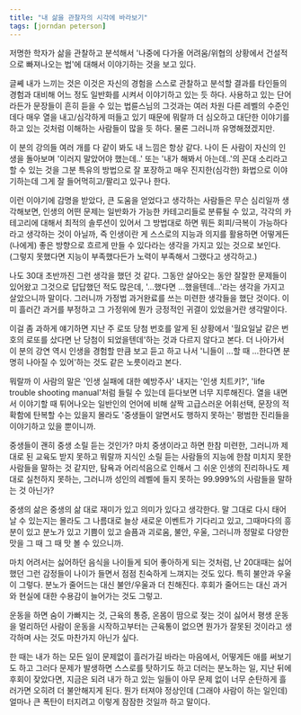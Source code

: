 ```yaml
---
title: "내 삶을 관찰자의 시각에 바라보기"
tags: [jorndan peterson]
---
```


저명한 학자가 삶을 관찰하고 분석해서 '나중에 다가올 어려움/위협의 상황에서 건설적으로 빠져나오는 법'에 대해서 이야기하는 것을 보고 있다.

글쎼 내가 느끼는 것은 이것은 자신의 경험을 스스로 관찰하고 분석할 결과를 타인들의 경험과 대비해 어느 정도 일반화를 시켜서 이야기하고 있는 듯 하다. 사용하고 있는 단어라든가 문장들이 흔히 듣을 수 있는 법륜스님의 그것과는 여러 차원 다른 레벨의 수준인데다 매우 열을 내고/심각하게 떠들고 있기 때문에 뭐랄까 더 심오하고 대단한 이야기를 하고 있는 것처럼 이해하는 사람들이 많을 듯 하다. 물론 그러니까 유명해졌겠지만.

이 분의 강의들 여러 개를 다 같이 봐도 내 느낌은 항상 같다. 나이 든 사람이 자신의 인생을 돌아보며 '이러지 말았어야 했는데..' 또는 '내가 해봐서 아는데..'의 꼰대 소리라고 할 수 있는 것을 그분 특유의 방법으로 잘 포장하고 매우 진지한(심각한) 화법으로 이야기하는데 그게 잘 들어먹히고/팔리고 있구나 한다. 

이런 이야기에 감명을 받았다, 큰 도움을 얻었다고 생각하는 사람들은 무슨 심리일까 생각해보면, 인생의 어떤 문제는 일반화가 가능한 카테고리들로 분류될 수 있고, 각각의 카테고리에 대해서 최적의 솔루션이 있어서 그 방법대로 하면 뭐든 회피/극복이 가능하다라고 생각하는 것이 아닐까, 즉 인생이란 게 스스로의 지능과 의지를 활용하면 어떻게든 (나에게) 좋은 방향으로 흐르게 만들 수 있다라는 생각을 가지고 있는 것으로 보인다. (그렇지 못했다면 지능이 부족했다든가 노력이 부족해서 그랬다고 생각하고.)

나도 30대 초반까진 그런 생각을 했던 것 같다. 그동안 살아오는 동안 잘잘한 문제들이 있어왔고 그것으로 답답했던 적도 많은데, '...했다면 ...했을텐데...'라는 생각을 가지고 살았으니까 말이다. 그러니까 가정법 과거완료를 쓰는 미련한 생각들을 했단 것이다. 이미 흘러간 과거를 부정하고 그 가정위에 뭔가 긍정적인 귀결이 있었을거란 생각말이다.

이걸 좀 과하게 얘기하면 지난 주 로또 당첨 번호를 알게 된 상황에서 '월요일날 같은 번호의 로또를 샀다면 난 당첨이 되었을텐데'하는 것과 다르지 않다고 본다. 더 나아가서 이 분의 강연 역시 인생을 경험할 만큼 보고 듣고 하고 나서 '니들이 ...할 때 ...한다면 분명히 나아질 수 있어'하는 것도 같은 노릇이라고 본다. 

뭐랄까 이 사람의 말은 '인생 실패에 대한 예방주사' 내지는 '인생 치트키?', 'life trouble shooting manual'처럼 들릴 수 있는데 듣다보면 너무 지루해진다. 열을 내면서 이야기할 때 튀어나오는 일반인의 언어에 비해 살짝 고급스러운 어휘선택, 문장의 적확함에 탄복할 수는 있을지 몰라도 '중생들이 알면서도 행하지 못하는' 평범한 진리들을 이야기하고 있을 뿐이니까.

중생들이 괜히 중생 소릴 듣는 것인가? 마치 중생이라고 하면 한참 미련한, 그러니까 제대로 된 교육도 받지 못하고 뭐랄까 지식인 소릴 듣는 사람들의 지능에 한참 미치지 못한 사람들을 말하는 것 같지만, 탐욕과 어리석음으로 인해서 그 쉬운 인생의 진리하나도 제대로 실천하지 못하는, 그러니까 성인의 레벨에 들지 못하는 99.999%의 사람들을 말하는 것 아닌가?

중생의 삶은 중생의 삶 대로 재미가 있고 의미가 있다고 생각한다. 말 그대로 다시 태어날 수 있는지는 몰라도 그 나름대로 늘상 새로운 이벤트가 기다리고 있고, 그때마다의 흥분이 있고 분노가 있고 기쁨이 있고 슬픔과 괴로움, 불안, 우울, 그러니까 정말로 다양한 맛을 그 때 그 때 맛 볼 수 있으니까. 

마치 어려서는 싫어하던 음식을 나이들게 되어 좋아하게 되는 것처럼, 난 20대때는 싫어했던 그런 감정들이 나이가 들면서 점점 친숙하게 느껴지는 것도 있다. 특히 불안과 우울이 그렇다. 분노가 줄어드는 대신 불안/우울과 더 친해진다. 후회가 줄어드는 대신 과거와 현실에 대한 수용감이 늘어가는 것도 그렇고.

운동을 하면 숨이 가빠지는 것, 근육의 통증, 온몸이 땀으로 젖는 것이 싫어서 평생 운동을 멀리하던 사람이 운동을 시작하고부터는 근육통이 없으면 뭔가가 잘못된 것이라고 생각하며 사는 것도 마찬가지 아닌가 싶다.

한 때는 내가 하는 모든 일이 문제없이 흘러가길 바라는 마음에서, 어떻게든 애를 써보기도 하고 그러다 문제가 발생하면 스스로를 탓하기도 하고 더러는 분노하는 일, 지난 뒤에 후회이 잦았다면, 지금은 되려 내가 하고 있는 일들이 아무 문제 없이 너무 순탄하게 흘러가면 오히려 더 불안해지게 된다. 뭔가 터져야 정상인데 (그래야 사람이 하는 일인데) 얼마나 큰 폭탄이 터지려고 이렇게 잠잠한 것일까 하고 말이다.
